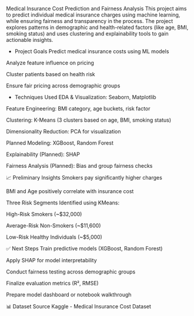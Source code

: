 Medical Insurance Cost Prediction and Fairness Analysis
This project aims to predict individual medical insurance charges using machine learning, while ensuring fairness and transparency in the process. The project explores patterns in demographic and health-related factors (like age, BMI, smoking status) and uses clustering and explainability tools to gain actionable insights.

- Project Goals
Predict medical insurance costs using ML models

Analyze feature influence on pricing

Cluster patients based on health risk

Ensure fair pricing across demographic groups

- Techniques Used
EDA & Visualization: Seaborn, Matplotlib

Feature Engineering: BMI category, age buckets, risk factor

Clustering: K-Means (3 clusters based on age, BMI, smoking status)

Dimensionality Reduction: PCA for visualization

Planned Modeling: XGBoost, Random Forest

Explainability (Planned): SHAP

Fairness Analysis (Planned): Bias and group fairness checks

📈 Preliminary Insights
Smokers pay significantly higher charges

BMI and Age positively correlate with insurance cost

Three Risk Segments Identified using KMeans:

High-Risk Smokers (~$32,000)

Average-Risk Non-Smokers (~$11,600)

Low-Risk Healthy Individuals (~$5,000)

✅ Next Steps
Train predictive models (XGBoost, Random Forest)

Apply SHAP for model interpretability

Conduct fairness testing across demographic groups

Finalize evaluation metrics (R², RMSE)

Prepare model dashboard or notebook walkthrough

📊 Dataset Source
Kaggle - Medical Insurance Cost Dataset

